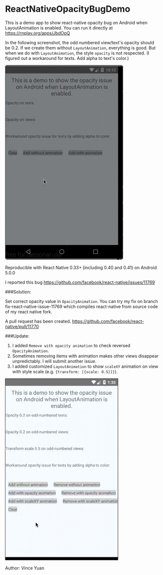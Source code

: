 # ReactNativeOpacityBugDemo

This is a demo app to show react-native opacity bug on Android when LayoutAnimation is enabled. You can run it directly at https://rnplay.org/apps/JbdOpQ

In the following screenshot, the odd numbered view/text's opacity should be 0.2. If we create them without `LayoutAnimation`, everything is good. But when we do with `LayoutAnimation`, the style `opacity` is not respected. (I figured out a workaround for texts. Add alpha to text's color.)

![Screenshot](https://github.com/vinceyuan/ReactNativeOpacityBugDemo/raw/master/ReactNativeOpacityBug.gif)

Reproducible with React Native 0.33+ (including 0.40 and 0.41) on Android 5.0.0

I reported this bug https://github.com/facebook/react-native/issues/11769

###Solution:

Set correct opacity value in `OpacityAnimation`. You can try my fix on branch fix-react-native-issue-11769 which compiles react-native from source code of my react native fork.

A pull request has been created. https://github.com/facebook/react-native/pull/11770

###Update:

1. I added `Remove with opacity animation` to check reversed `OpacityAnimation`.
2. Sometimes removing items with animation makes other views disappear unpredictably. I will submit another issue.
3. I added customized `LayoutAnimation` to show `scaleXY` animation on view with style scale (e.g. `{transform: [{scale: 0.5}]}`).

![Screenshot](https://github.com/vinceyuan/ReactNativeOpacityBugDemo/raw/master/ReactNativeOpacityBug3.gif)

Author: Vince Yuan
